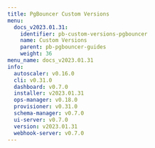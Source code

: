 ```yaml
---
title: PgBouncer Custom Versions
menu:
  docs_v2023.01.31:
    identifier: pb-custom-versions-pgbouncer
    name: Custom Versions
    parent: pb-pgbouncer-guides
    weight: 36
menu_name: docs_v2023.01.31
info:
  autoscaler: v0.16.0
  cli: v0.31.0
  dashboard: v0.7.0
  installer: v2023.01.31
  ops-manager: v0.18.0
  provisioner: v0.31.0
  schema-manager: v0.7.0
  ui-server: v0.7.0
  version: v2023.01.31
  webhook-server: v0.7.0
---
```


